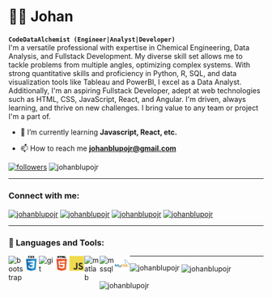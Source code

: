 # 🏄‍♂️ Johan
**`CodeDataAlchemist (Engineer|Analyst|Developer)`**
<br>
I'm a versatile professional with expertise in Chemical Engineering, Data Analysis, and Fullstack Development. My diverse skill set allows me to tackle problems from multiple angles, optimizing complex systems. With strong quantitative skills and proficiency in Python, R, SQL, and data visualization tools like Tableau and PowerBI, I excel as a Data Analyst. Additionally, I'm an aspiring Fullstack Developer, adept at web technologies such as HTML, CSS, JavaScript, React, and Angular. I'm driven, always learning, and thrive on new challenges. I bring value to any team or project I'm a part of.

- 🌱 I’m currently learning **Javascript, React, etc.**

- 📫 How to reach me **johanblupojr@gmail.com**

<p align="left">
<a href="https://github.com/johanblupojr?tab=followers">
 <img alt="followers" title="Follow me on Github" src="https://custom-icon-badges.demolab.com/github/followers/johanblupojr?color=236ad3&labelColor=1155ba&style=for-the-badge&logo=person-add&label=Follow&logoColor=white"/></a>
 <img src="https://komarev.com/ghpvc/?username=johanblupojr&label=Views&color=blueviolet&style=for-the-badge&logo=star" alt="johanblupojr" />   
 </p>

---

<h3 align="left">Connect with me:</h3>
<p align="left">
<a href="https://twitter.com/Jooooohaaan" target="blank"><img align="center" src="https://raw.githubusercontent.com/rahuldkjain/github-profile-readme-generator/master/src/images/icons/Social/twitter.svg" alt="johanblupojr" height="30" width="30" /></a>
<a href="https://linkedin.com/in/johanblupojr" target="blank"><img align="center" src="https://raw.githubusercontent.com/rahuldkjain/github-profile-readme-generator/master/src/images/icons/Social/linked-in-alt.svg" alt="johanblupojr" height="30" width="30" /></a>
<a href="https://fb.com/johanblupojr" target="blank"><img align="center" src="https://raw.githubusercontent.com/rahuldkjain/github-profile-readme-generator/master/src/images/icons/Social/facebook.svg" alt="johanblupojr" height="30" width="30" /></a>
<a href="https://instagram.com/jooohaaaaan" target="blank"><img align="center" src="https://raw.githubusercontent.com/rahuldkjain/github-profile-readme-generator/master/src/images/icons/Social/instagram.svg" alt="johanblupojr" height="30" width="30" /></a>
</p>

---

<h3 align="left">🧰 Languages and Tools:</h3>
<p>
<img align="left" width="30px" style="padding-right-:10px" src="https://cdn.jsdelivr.net/gh/devicons/devicon/icons/bootstrap/bootstrap-original.svg" alt="bootstrap" /> 
<img align="left" width="30px" style="padding-right-:10px" src="https://raw.githubusercontent.com/devicons/devicon/master/icons/css3/css3-original-wordmark.svg" alt="css3" /> 
<img align="left" width="30px" style="padding-right-:10px" src="https://www.vectorlogo.zone/logos/git-scm/git-scm-icon.svg" alt="git" /> 
<img align="left" width="30px" style="padding-right-:10px" src="https://raw.githubusercontent.com/devicons/devicon/master/icons/html5/html5-original-wordmark.svg" alt="html5" /> 
<img align="left" width="30px" style="padding-right-:10px" src="https://raw.githubusercontent.com/devicons/devicon/master/icons/javascript/javascript-original.svg" alt="javascript" /> 
<img align="left" width="30px" style="padding-right-:10px" src="https://upload.wikimedia.org/wikipedia/commons/2/21/Matlab_Logo.png" alt="matlab" /> 
<img align="left" width="30px" style="padding-right-:10px" src="https://www.svgrepo.com/show/303229/microsoft-sql-server-logo.svg" alt="mssql" /> 
<img align="left" width="30px" style="padding-right-:10px" src="https://raw.githubusercontent.com/devicons/devicon/master/icons/mysql/mysql-original-wordmark.svg" alt="mysql" /> 
</p>

---


<p><img align="left" src="https://github-readme-stats.vercel.app/api/top-langs?username=johanblupojr&show_icons=true&locale=en&layout=compact" alt="johanblupojr" /></p>

<p>&nbsp;<img align="center" src="https://github-readme-stats.vercel.app/api?username=johanblupojr&show_icons=true&locale=en" alt="johanblupojr" /></p>

<p><img align="center" src="https://github-readme-streak-stats.herokuapp.com/?user=johanblupojr&" alt="johanblupojr" /></p>

<!--
**johanblupojr/johanblupojr** is a ✨ _special_ ✨ repository because its `README.md` (this file) appears on your GitHub profile.

Here are some ideas to get you started:

- 🔭 I’m currently working on ...
- 🌱 I’m currently learning ...
- 👯 I’m looking to collaborate on ...
- 🤔 I’m looking for help with ...
- 💬 Ask me about ...
- 📫 How to reach me: ...
- 😄 Pronouns: ...
- ⚡ Fun fact: ...
-->
